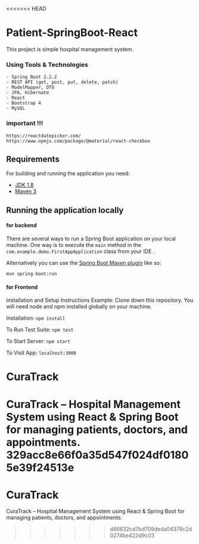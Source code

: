 <<<<<<< HEAD

# Patient-SpringBoot-React

This project is simple hospital management system. 

### Using Tools & Technologies
``` 
- Spring Boot 2.2.2
- REST API (get, post, put, delete, patch)
- ModelMapper, DTO
- JPA, Hibernate
- React
- Bootstrap 4
- MySQL
```
### important !!!
```
https://reactdatepicker.com/
https://www.npmjs.com/package/@material/react-checkbox
```
## Requirements

For building and running the application you need:

- [JDK 1.8](http://www.oracle.com/technetwork/java/javase/downloads/jdk8-downloads-2133151.html)
- [Maven 3](https://maven.apache.org)

## Running the application locally
#### for backend
There are several ways to run a Spring Boot application on your local machine. One way is to execute the `main` method in the `com.example.demo.FirstAppApplication` class from your IDE .

Alternatively you can use the [Spring Boot Maven plugin](https://docs.spring.io/spring-boot/docs/current/reference/html/build-tool-plugins-maven-plugin.html) like so:

```shell
mvn spring-boot:run
```
#### for Frontend
Installation and Setup Instructions
Example:
Clone down this repository. You will need node and npm installed globally on your machine.

Installation:         `npm install`

To Run Test Suite:    `npm test`

To Start Server:      `npm start`

To Visit App:         `localhost:3000`

# CuraTrack
CuraTrack – Hospital Management System using React &amp; Spring Boot for managing patients, doctors, and appointments.
 329acc8e66f0a35d547f024df01805e39f24513e
=======
# CuraTrack
CuraTrack – Hospital Management System using React &amp; Spring Boot for managing patients, doctors, and appointments.
>>>>>>> d86632cd7bd709deda04379c2d0274be422d9c03
